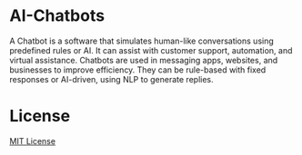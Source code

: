 # AI-Chatbots
A Chatbot is a software that simulates human-like conversations using predefined rules or AI. It can assist with customer support, automation, and virtual assistance. Chatbots are used in messaging apps, websites, and businesses to improve efficiency. They can be rule-based with fixed responses or AI-driven, using NLP to generate replies.


# License
[MIT License](LICENSE)
